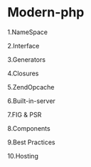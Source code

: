 # Modern-php

1.NameSpace

2.Interface

3.Generators

4.Closures

5.ZendOpcache

6.Built-in-server

7.FIG & PSR

8.Components

9.Best Practices

10.Hosting
